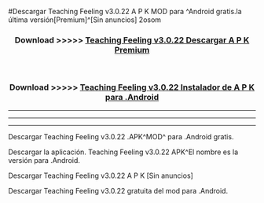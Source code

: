 #Descargar Teaching Feeling v3.0.22 A P K MOD para ^Android gratis.la última versión[Premium]^[Sin anuncios] 2osom



<div align="center">
<h3>Download >>>>> <a href="https://es-web.web.app/?es= Teaching Feeling v3.0.22">Teaching Feeling v3.0.22 Descargar A P K Premium</a></h3><br>

<h3>Download >>>>> <a href="https://es-web.web.app/?es= Teaching Feeling v3.0.22">Teaching Feeling v3.0.22 Instalador de A P K para .Android</a></h3>
</div>


----------------------------------------------------------

----------------------------------------------------------

----------------------------------------------------------

Descargar Teaching Feeling v3.0.22 .APK^MOD^ para .Android gratis.

Descargar la aplicación. Teaching Feeling v3.0.22 APK^El nombre es la versión para .Android.

Descargar Teaching Feeling v3.0.22 A P K [Sin anuncios]

Descargar Teaching Feeling v3.0.22 gratuita del mod para .Android.